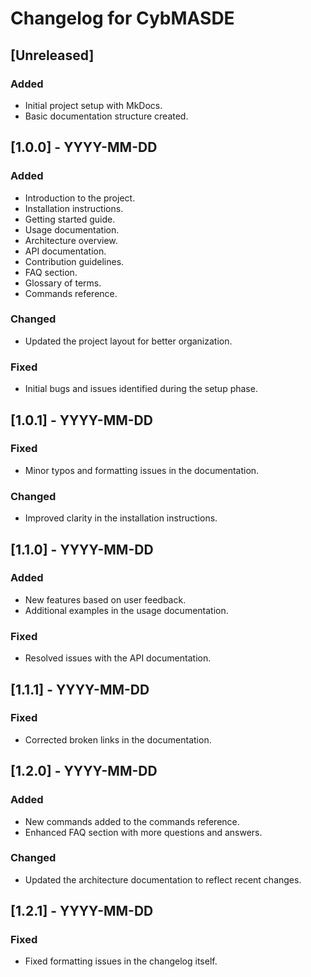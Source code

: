# Changelog for CybMASDE

## [Unreleased]
### Added
- Initial project setup with MkDocs.
- Basic documentation structure created.

## [1.0.0] - YYYY-MM-DD
### Added
- Introduction to the project.
- Installation instructions.
- Getting started guide.
- Usage documentation.
- Architecture overview.
- API documentation.
- Contribution guidelines.
- FAQ section.
- Glossary of terms.
- Commands reference.

### Changed
- Updated the project layout for better organization.

### Fixed
- Initial bugs and issues identified during the setup phase.

## [1.0.1] - YYYY-MM-DD
### Fixed
- Minor typos and formatting issues in the documentation.

### Changed
- Improved clarity in the installation instructions.

## [1.1.0] - YYYY-MM-DD
### Added
- New features based on user feedback.
- Additional examples in the usage documentation.

### Fixed
- Resolved issues with the API documentation.

## [1.1.1] - YYYY-MM-DD
### Fixed
- Corrected broken links in the documentation.

## [1.2.0] - YYYY-MM-DD
### Added
- New commands added to the commands reference.
- Enhanced FAQ section with more questions and answers.

### Changed
- Updated the architecture documentation to reflect recent changes.

## [1.2.1] - YYYY-MM-DD
### Fixed
- Fixed formatting issues in the changelog itself.